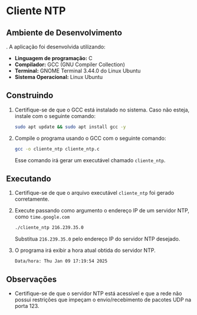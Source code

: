 # Cliente NTP

## Ambiente de Desenvolvimento

. A aplicação foi desenvolvida utilizando:

-   **Linguagem de programação:** C
-   **Compilador:** GCC (GNU Compiler Collection)
-   **Terminal:** GNOME Terminal 3.44.0 do Linux Ubuntu
-   **Sistema Operacional:** Linux Ubuntu

## Construindo

1.  Certifique-se de que o GCC está instalado no sistema. Caso não esteja, instale com o seguinte comando:
    
    ```bash
    sudo apt update && sudo apt install gcc -y
    
    ```
3.  Compile o programa usando o GCC com o seguinte comando:
    
    ```bash
    gcc -o cliente_ntp cliente_ntp.c
    
    ```
    
    Esse comando irá gerar um executável chamado `cliente_ntp`.
    

## Executando

1.  Certifique-se de que o arquivo executável `cliente_ntp` foi gerado corretamente.
    
2.  Execute passando como argumento o endereço IP de um servidor NTP, como `time.google.com`
    
    ```bash
    ./cliente_ntp 216.239.35.0
    
    ```
    
    Substitua `216.239.35.0` pelo endereço IP do servidor NTP desejado.
    
3.  O programa irá exibir a hora atual obtida do servidor NTP.
    ```
    Data/hora: Thu Jan 09 17:19:54 2025
    
    ```
    

## Observações

-   Certifique-se de que o servidor NTP está acessível e que a rede não possui restrições que impeçam o envio/recebimento de pacotes UDP na porta 123.

